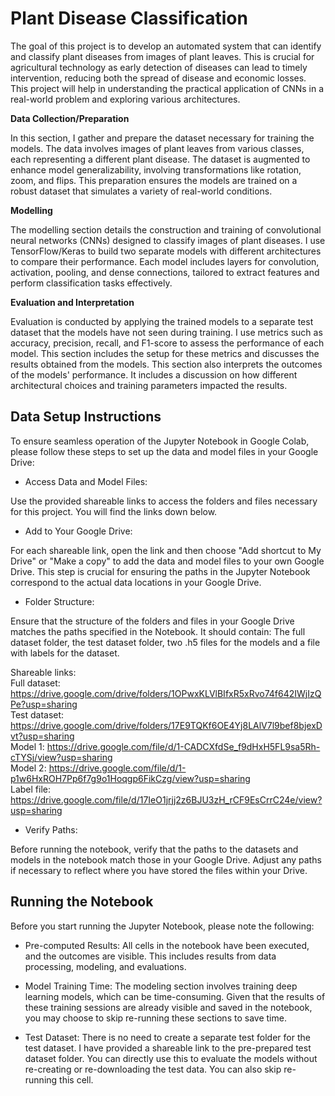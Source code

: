 # **Plant Disease Classification**

The goal of this project is to develop an automated system that can identify and classify plant diseases from images of plant leaves. This is crucial for agricultural technology as early detection of diseases can lead to timely intervention, reducing both the spread of disease and economic losses. This project will help in understanding the practical application of CNNs in a real-world problem and exploring various architectures.

**Data Collection/Preparation**

In this section, I gather and prepare the dataset necessary for training the models. The data involves images of plant leaves from various classes, each representing a different plant disease. The dataset is augmented to enhance model generalizability, involving transformations like rotation, zoom, and flips. This preparation ensures the models are trained on a robust dataset that simulates a variety of real-world conditions.

**Modelling**

The modelling section details the construction and training of convolutional neural networks (CNNs) designed to classify images of plant diseases. I use TensorFlow/Keras to build two separate models with different architectures to compare their performance. Each model includes layers for convolution, activation, pooling, and dense connections, tailored to extract features and perform classification tasks effectively.

**Evaluation and Interpretation**

Evaluation is conducted by applying the trained models to a separate test dataset that the models have not seen during training. I use metrics such as accuracy, precision, recall, and F1-score to assess the performance of each model. This section includes the setup for these metrics and discusses the results obtained from the models. This section also interprets the outcomes of the models' performance. It includes a discussion on how different architectural choices and training parameters impacted the results. 


## **Data Setup Instructions**

To ensure seamless operation of the Jupyter Notebook in Google Colab, please follow these steps to set up the data and model files in your Google Drive:

- Access Data and Model Files:

Use the provided shareable links to access the folders and files necessary for this project. You will find the links down below.

- Add to Your Google Drive:

For each shareable link, open the link and then choose "Add shortcut to My Drive" or "Make a copy" to add the data and model files to your own Google Drive. This step is crucial for ensuring the paths in the Jupyter Notebook correspond to the actual data locations in your Google Drive.

- Folder Structure:

Ensure that the structure of the folders and files in your Google Drive matches the paths specified in the Notebook. It should contain: The full dataset folder, the test dataset folder, two .h5 files for the models and a file with labels for the dataset.

Shareable links:  
Full dataset: https://drive.google.com/drive/folders/1OPwxKLVlBIfxR5xRvo74f642IWjIzQPe?usp=sharing  
Test dataset: https://drive.google.com/drive/folders/17E9TQKf6OE4Yj8LAlV7l9bef8bjexDvt?usp=sharing  
Model 1: https://drive.google.com/file/d/1-CADCXfdSe_f9dHxH5FL9sa5Rh-cTYSj/view?usp=sharing  
Model 2: https://drive.google.com/file/d/1-p1w6HxROH7Pp6f7g9o1Hoqgp6FikCzg/view?usp=sharing  
Label file: https://drive.google.com/file/d/17IeO1jrjj2z6BJU3zH_rCF9EsCrrC24e/view?usp=sharing  


- Verify Paths:

Before running the notebook, verify that the paths to the datasets and models in the notebook match those in your Google Drive. Adjust any paths if necessary to reflect where you have stored the files within your Drive.

## **Running the Notebook**

Before you start running the Jupyter Notebook, please note the following:

- Pre-computed Results:
All cells in the notebook have been executed, and the outcomes are visible. This includes results from data processing, modeling, and evaluations.

- Model Training Time:
The modeling section involves training deep learning models, which can be time-consuming. Given that the results of these training sessions are already visible and saved in the notebook, you may choose to skip re-running these sections to save time.

- Test Dataset:
There is no need to create a separate test folder for the test dataset. I have provided a shareable link to the pre-prepared test dataset folder. You can directly use this to evaluate the models without re-creating or re-downloading the test data. You can also skip re-running this cell.


